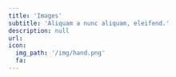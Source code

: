 ```yaml
---
title: 'Images'
subtitle: 'Aliquam a nunc aliquam, eleifend.'
description: null
url:
icon:
  img_path: '/img/hand.png'
  fa:
---
```

